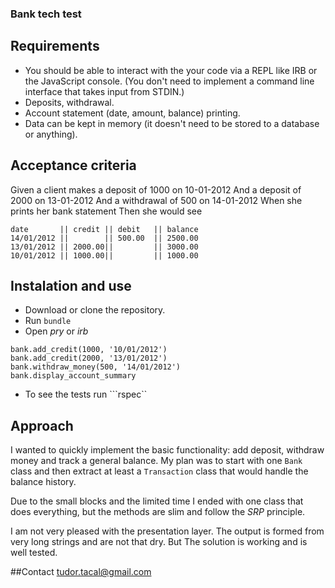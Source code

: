 ### Bank tech test

## Requirements

* You should be able to interact with the your code via a REPL like IRB or the JavaScript console. (You don't need to implement a command line interface that takes input from STDIN.)
* Deposits, withdrawal.
* Account statement (date, amount, balance) printing.
* Data can be kept in memory (it doesn't need to be stored to a database or anything).

## Acceptance criteria

Given a client makes a deposit of 1000 on 10-01-2012 And a deposit of 2000 on 13-01-2012 And a withdrawal of 500 on 14-01-2012 When she prints her bank statement Then she would see

```
date       || credit || debit   || balance
14/01/2012 ||        || 500.00  || 2500.00
13/01/2012 || 2000.00||         || 3000.00
10/01/2012 || 1000.00||         || 1000.00
```

## Instalation and use

* Download or clone the repository.
* Run ```bundle```
* Open *pry* or *irb*
```bank = Bank.new()
bank.add_credit(1000, '10/01/2012')
bank.add_credit(2000, '13/01/2012')
bank.withdraw_money(500, '14/01/2012')
bank.display_account_summary
```
* To see the tests run ```rspec``

## Approach

I wanted to quickly implement the basic functionality: add deposit, withdraw money and track a general balance. My plan was to start with one ```Bank``` class and then extract at least a ```Transaction``` class that would handle the balance history.

Due to the small blocks and the limited time I ended with one class that does everything, but the methods are slim and follow the *SRP* principle.

I am not very pleased with the presentation layer. The output is formed from very long strings and are not that dry. But The solution is working and is well tested.


##Contact
tudor.tacal@gmail.com
